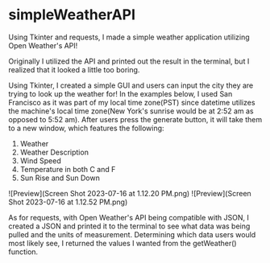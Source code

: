 # simpleWeatherAPI
Using Tkinter and requests, I made a simple weather application utilizing Open Weather's API!

Originally I utilized the API and printed out the result in the terminal, but I realized that it looked a little too boring.

Using Tkinter, I created a simple GUI and users can input the city they are trying to look up the weather for! In the examples below, I used San Francisco as it was part of my local time zone(PST) since datetime utilizes the machine's local time zone(New York's sunrise would be at 2:52 am as opposed to 5:52 am). After users press the generate button, it will take them to a new window, which features the following:
1. Weather
2. Weather Description
3. Wind Speed
4. Temperature in both C and F
5. Sun Rise and Sun Down

![Preview](Screen Shot 2023-07-16 at 1.12.20 PM.png)
![Preview](Screen Shot 2023-07-16 at 1.12.52 PM.png)

As for requests, with Open Weather's API being compatible with JSON, I created a JSON and printed it to the terminal to see what data was being pulled and the units of measurement. Determining which data users would most likely see, I returned the values I wanted from the getWeather() function.
